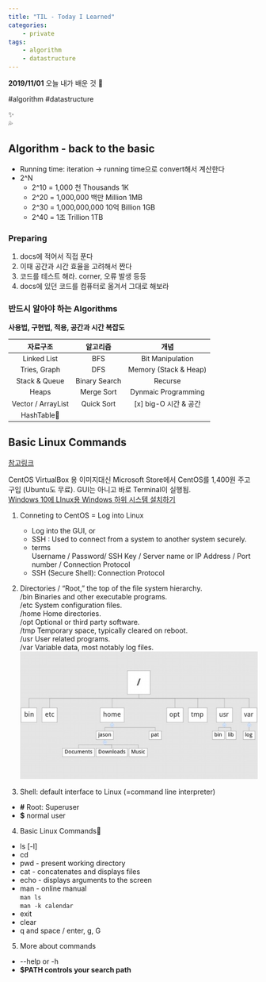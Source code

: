 ```yaml
---
title: "TIL - Today I Learned"
categories: 
    - private
tags: 
    - algorithm
    - datastructure
---
```


**2019/11/01**
오늘 내가 배운 것 🌟
  
#algorithm #datastructure 


✨   
💦  


## Algorithm - back to the basic
* Running time: iteration -> running time으로 convert해서 계산한다
* 2^N  
    * 2^10 = 1,000 천 Thousands 1K
    * 2^20 = 1,000,000 백만 Million 1MB
    * 2^30 = 1,000,000,000 10억 Billion 1GB
    * 2^40 = 1조 Trillion 1TB

### Preparing
1. docs에 적어서 직접 푼다
2. 이때 공간과 시간 효율을 고려해서 짠다
3. 코드를 테스트 해라. corner, 오류 발생 등등
4. docs에 있던 코드를 컴퓨터로 옮겨서 그대로 해보라

### 반드시 알아야 하는 Algorithms
**사용법, 구현법, 적용, 공간과 시간 복잡도**

 **자료구조** | **알고리즘** | **개념** 
:-------:|:-------:|:----:
Linked List | BFS | Bit Manipulation
Tries, Graph | DFS | Memory (Stack & Heap)
Stack & Queue | Binary Search | Recurse
Heaps | Merge Sort | Dynmaic Programming
Vector / ArrayList | Quick Sort | [x] big-O 시간 & 공간
HashTable🌟 |




## Basic Linux Commands 
[참고링크](https://www.techy360.com/linux-command-line-basics-question-and-answer-for-interview/)  

CentOS VirtualBox 용 이미지대신 Microsoft Store에서 CentOS를 1,400원 주고 구입 (Ubuntu도 무료). GUI는 아니고 바로 Terminal이 실행됨.  
[Windows 10에 LInux용 Windows 하위 시스템 설치하기](https://docs.microsoft.com/ko-kr/windows/wsl/install-win10?redirectedfrom=MSDN)  
  
1. Conneting to CentOS = Log into Linux  
    - Log into the GUI, or   
    - SSH : Used to connect from a system to another system securely.

    * terms  
        Username / Password/ SSH Key / Server name or IP Address / Port number / Connection Protocol
    * SSH (Secure Shell): Connection Protocol
  
  
2. Directories
/    “Root,” the top of the file system hierarchy.  
/bin Binaries and other executable programs.  
/etc System configuration files.  
/home Home directories.  
/opt Optional or third party software.  
/tmp Temporary space, typically cleared on reboot.  
/usr User related programs.  
/var Variable data, most notably log files.  
![003](/images/003.png)  

  
3. Shell: default interface to Linux (=command line interpreter)
* **#** Root: Superuser  
* **$** normal user
  
  
4. Basic Linux Commands🌟  
* ls \[-l\]   
* cd  
* pwd - present working directory  
* cat - concatenates and displays files  
* echo - displays arguments to the screen  
* man - online manual  
    ```man ls```  
    ```man -k calendar```  
* exit  
* clear  
* q and space / enter, g, G


  
5. More about commands  
* --help or -h  
* **$PATH controls your search path**







